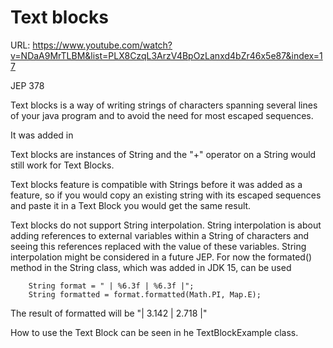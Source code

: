# Text blocks

URL: https://www.youtube.com/watch?v=NDaA9MrTLBM&list=PLX8CzqL3ArzV4BpOzLanxd4bZr46x5e87&index=17

JEP 378

Text blocks is a way of writing strings of characters spanning several lines of your java program and to avoid the need
for most escaped sequences.

It was added in

Text blocks are instances of String and the "+" operator on a String would still work for Text Blocks.

Text blocks feature is compatible with Strings before it was added as a feature, so if you would copy an existing string
with its escaped sequences and paste it in a Text Block you would get the same result.

Text blocks do not support String interpolation. String interpolation is about adding references to external variables
within a String of characters and seeing this references replaced with the value of these variables. String
interpolation might be considered in a future JEP. For now the formated() method in the String class, which was added in
JDK 15, can be used

        String format = " | %6.3f | %6.3f |";
        String formatted = format.formatted(Math.PI, Map.E);

The result of formatted will be "| 3.142 | 2.718 |"

How to use the Text Block can be seen in he TextBlockExample class.


